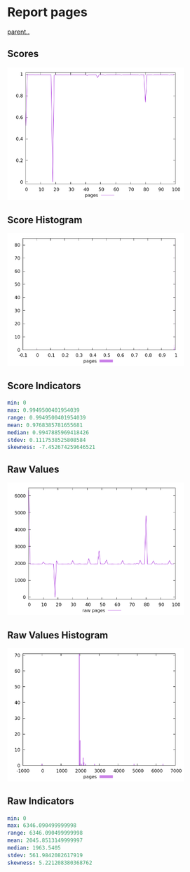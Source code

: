 # Report pages

[parent..](./..)  


## Scores

![score](./score.png)  

## Score Histogram

![hist](./hist.png)  

## Score Indicators

```yaml
min: 0
max: 0.9949500401954039
range: 0.9949500401954039
mean: 0.9768385781655681
median: 0.9947885969418426
stdev: 0.1117538525808584
skewness: -7.452674259646521

```

## Raw Values

![raw](./raw.png)  

## Raw Values Histogram

![raw hist](./raw_hist.png)  

## Raw Indicators

```yaml
min: 0
max: 6346.090499999998
range: 6346.090499999998
mean: 2045.8513149999997
median: 1963.5405
stdev: 561.9842082617919
skewness: 5.221208380368762

```

<style>
  img {
    max-width: 80%;
  }
</style>
      
